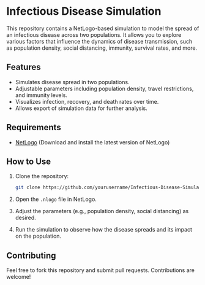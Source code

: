# Infectious Disease Simulation

This repository contains a NetLogo-based simulation to model the spread of an infectious disease across two populations. It allows you to explore various factors that influence the dynamics of disease transmission, such as population density, social distancing, immunity, survival rates, and more.

## Features
- Simulates disease spread in two populations.
- Adjustable parameters including population density, travel restrictions, and immunity levels.
- Visualizes infection, recovery, and death rates over time.
- Allows export of simulation data for further analysis.

## Requirements
- [NetLogo](https://ccl.northwestern.edu/netlogo/) (Download and install the latest version of NetLogo)

## How to Use
1. Clone the repository:

   ```bash
   git clone https://github.com/yourusername/Infectious-Disease-Simulation.git
   ```

2. Open the `.nlogo` file in NetLogo.

3. Adjust the parameters (e.g., population density, social distancing) as desired.

4. Run the simulation to observe how the disease spreads and its impact on the population.

## Contributing
Feel free to fork this repository and submit pull requests. Contributions are welcome!

